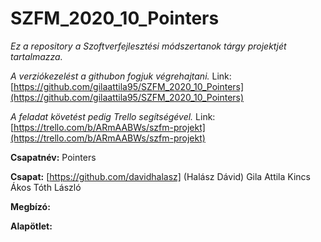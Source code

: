 # SZFM_2020_10_Pointers
*Ez a repository a Szoftverfejlesztési módszertanok tárgy projektjét tartalmazza.* 

*A verziókezelést a githubon fogjuk végrehajtani.* Link:[https://github.com/gilaattila95/SZFM_2020_10_Pointers](https://github.com/gilaattila95/SZFM_2020_10_Pointers)

*A feladat követést pedig Trello segítségével.* Link:[https://trello.com/b/ARmAABWs/szfm-projekt](https://trello.com/b/ARmAABWs/szfm-projekt)

**Csapatnév:** Pointers

**Csapat:**
[https://github.com/davidhalasz] (Halász Dávid) 
Gila Attila 
Kincs Ákos 
Tóth László 

**Megbízó:** 

**Alapötlet:** 



